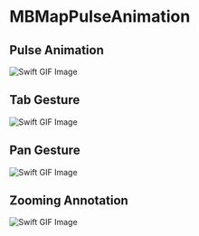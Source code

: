 # MBMapPulseAnimation


## Pulse Animation
![Swift GIF Image](https://media.giphy.com/media/3o7bukX07rK4zum20E/giphy.gif)

## Tab Gesture
![Swift GIF Image](https://media.giphy.com/media/l4FGtpNyRGxlp5Amk/giphy.gif)

## Pan Gesture
![Swift GIF Image](https://media.giphy.com/media/3oKIPmnmzwBmt0lnJ6/giphy.gif)

## Zooming Annotation
![Swift GIF Image](https://media.giphy.com/media/l4FGCtqK1vNqhacY8/giphy.gif)

